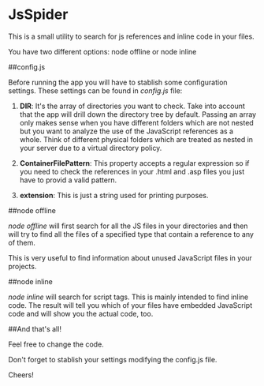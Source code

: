 # JsSpider

This is a small utility to search for js references and inline code in your files.

You have two different options:
node offline
or 
node inline

##config.js

Before running the app you will have to stablish some configuration settings. These settings can be found in *config.js* file:

1. **DIR**: It's the array of directories you want to check. Take into account that the app will drill down the directory tree by default. Passing an array only makes sense when you have different folders which are not nested but you want to analyze the use of the JavaScript references as a whole. Think of different physical folders which are treated as nested in your server due to a virtual directory policy.

2. **ContainerFilePattern**: This property accepts a regular expression so if you need to check the references in your .html and .asp files you just have to provid a valid pattern.

3. **extension**: This is just a string used for printing purposes.


##node offline


*node offline* will first search for all the JS files in your directories and then will try to find all the files of a specified type that contain a reference to any of them. 

This is very useful to find information about unused JavaScript files in your projects.
 

##node inline

*node inline* will search for script tags. This is mainly intended to find inline code. The result will tell you which of your files have embedded JavaScript code and will show you the actual code, too.

##And that's all!

Feel free to change the code.

Don't forget to stablish your settings modifying the config.js file.

Cheers!



